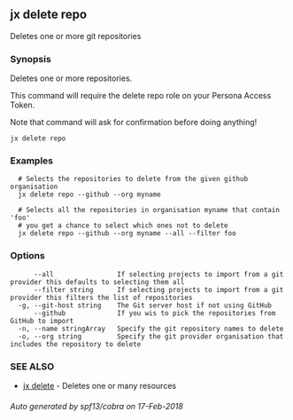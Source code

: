 ## jx delete repo

Deletes one or more git repositories

### Synopsis


Deletes one or more repositories. 

This command will require the delete repo role on your Persona Access Token. 

Note that command will ask for confirmation before doing anything!

```
jx delete repo
```

### Examples

```
  # Selects the repositories to delete from the given github organisation
  jx delete repo --github --org myname
  
  # Selects all the repositories in organisation myname that contain 'foo'
  # you get a chance to select which ones not to delete
  jx delete repo --github --org myname --all --filter foo
```

### Options

```
      --all                If selecting projects to import from a git provider this defaults to selecting them all
      --filter string      If selecting projects to import from a git provider this filters the list of repositories
  -g, --git-host string    The Git server host if not using GitHub
      --github             If you wis to pick the repositories from GitHub to import
  -n, --name stringArray   Specify the git repository names to delete
  -o, --org string         Specify the git provider organisation that includes the repository to delete
```

### SEE ALSO
* [jx delete](jx_delete.md)	 - Deletes one or many resources

###### Auto generated by spf13/cobra on 17-Feb-2018
